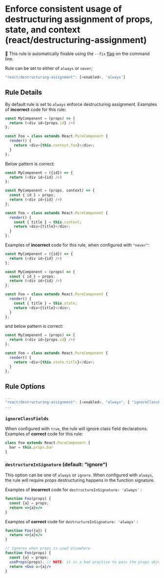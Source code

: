 # Enforce consistent usage of destructuring assignment of props, state, and context (react/destructuring-assignment)

🔧 This rule is automatically fixable using the `--fix` [flag](https://eslint.org/docs/latest/user-guide/command-line-interface#--fix) on the command line.

Rule can be set to either of `always` or `never`;

```js
"react/destructuring-assignment": [<enabled>, 'always']
```

## Rule Details

By default rule is set to `always` enforce destructuring assignment. Examples of **incorrect** code for this rule:

```js
const MyComponent = (props) => {
  return (<div id={props.id} />)
};
```

```js
const Foo = class extends React.PureComponent {
  render() {
    return <div>{this.context.foo}</div>;
  }
};
```

Below pattern is correct:

```js
const MyComponent = ({id}) => {
  return (<div id={id} />)
};
```

```js
const MyComponent = (props, context) => {
  const { id } = props;
  return (<div id={id} />)
};
```

```js
const Foo = class extends React.PureComponent {
  render() {
    const { title } = this.context;
    return <div>{title}</div>;
  }
};
```

Examples of **incorrect** code for this rule, when configured with `"never"`:

```js
const MyComponent = ({id}) => {
  return (<div id={id} />)
};
```

```js
const MyComponent = (props) => {
  const { id } = props;
  return (<div id={id} />)
};
```

```js
const Foo = class extends React.PureComponent {
  render() {
    const { title } = this.state;
    return <div>{title}</div>;
  }
};
```

and below pattern is correct:

```js
const MyComponent = (props) => {
  return (<div id={props.id} />)
};
```

```js
const Foo = class extends React.PureComponent {
  render() {
    return <div>{this.state.title}</div>;
  }
};
```

## Rule Options

```js
...
"react/destructuring-assignment": [<enabled>, "always", { "ignoreClassFields": <boolean>, "destructureInSignature": "always" | "ignore" }]
...
```

### `ignoreClassFields`

When configured with `true`, the rule will ignore class field declarations. Examples of **correct** code for this rule:

```jsx
class Foo extends React.PureComponent {
  bar = this.props.bar
}
```

### `destructureInSignature` (default: "ignore")

This option can be one of `always` or `ignore`. When configured with `always`, the rule will require props destructuring happens in the function signature.

Examples of **incorrect** code for `destructureInSignature: 'always'` :

```jsx
function Foo(props) {
  const {a} = props;
  return <>{a}</>
}
```

Examples of **correct** code for `destructureInSignature: 'always'` :

```jsx
function Foo({a}) {
  return <>{a}</>
}
```

```jsx
// Ignores when props is used elsewhere
function Foo(props) {
  const {a} = props;
  useProps(props); // NOTE: it is a bad practice to pass the props object anywhere else!
  return <Goo a={a}/>
}
```
